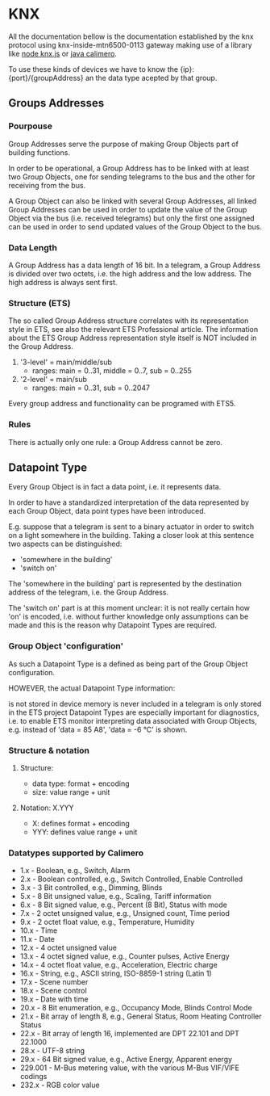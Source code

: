 # KNX

All the documentation bellow is the documentation established by the knx protocol using knx-inside-mtn6500-0113 gateway making use of a library like [node knx.js](https://www.npmjs.com/package/knx) or [java calimero](https://mvnrepository.com/artifact/com.github.calimero/calimero-core/2.4-rc2).

To use these kinds of devices we have to know the {ip}:{port}/{groupAddress} an the data type acepted by that group.

## Groups Addresses

### Pourpouse

Group Addresses serve the purpose of making Group Objects part of building functions.

In order to be operational, a Group Address has to be linked with at least two Group Objects, one for sending telegrams to the bus and the other for receiving from the bus.

A Group Object can also be linked with several Group Addresses, all linked Group Addresses can be used in order to update the value of the Group Object via the bus (i.e. received telegrams) but only the first one assigned can be used in order to send updated values of the Group Object to the bus.

### Data Length

A Group Address has a data length of 16 bit. In a telegram, a Group Address is divided over two octets, i.e. the high address and the low address. The high address is always sent first.

### Structure (ETS)

The so called Group Address structure correlates with its representation style in ETS, see also the relevant ETS Professional article. The information about the ETS Group Address representation style itself is NOT included in the Group Address.

1. '3-level' = main/middle/sub
   * ranges: main = 0..31, middle = 0..7, sub = 0..255
2. '2-level' = main/sub
   * ranges: main = 0..31, sub = 0..2047

Every group address and functionality can be programed with ETS5.

### Rules

There is actually only one rule: a Group Address cannot be zero.

## Datapoint Type

Every Group Object is in fact a data point, i.e. it represents data.

In order to have a standardized interpretation of the data represented by each Group Object, data point types have been introduced.

E.g. suppose that a telegram is sent to a binary actuator in order to switch on a light somewhere in the building. Taking a closer look at this sentence two aspects can be distinguished:

* 'somewhere in the building'
* 'switch on'

The 'somewhere in the building' part is represented by the destination address of the telegram, i.e. the Group Address.

The 'switch on' part is at this moment unclear: it is not really certain how 'on' is encoded, i.e. without further knowledge only assumptions can be made and this is the reason why Datapoint Types are required.

### Group Object 'configuration'

As such a Datapoint Type is a defined as being part of the Group Object configuration.

HOWEVER, the actual Datapoint Type information:

is not stored in device memory
is never included in a telegram
is only stored in the ETS project
Datapoint Types are especially important for diagnostics, i.e. to enable ETS monitor interpreting data associated with Group Objects, e.g. instead of 'data = 85 A8', 'data = -6 °C' is shown.

### Structure & notation

1. Structure:

    * data type: format + encoding
    * size: value range + unit

2. Notation: X.YYY

    * X: defines format + encoding
    * YYY: defines value range + unit

### Datatypes supported by Calimero

* 1.x - Boolean, e.g., Switch, Alarm
* 2.x - Boolean controlled, e.g., Switch Controlled, Enable Controlled
* 3.x - 3 Bit controlled, e.g., Dimming, Blinds
* 5.x - 8 Bit unsigned value, e.g., Scaling, Tariff information
* 6.x - 8 Bit signed value, e.g., Percent (8 Bit), Status with mode
* 7.x - 2 octet unsigned value, e.g., Unsigned count, Time period
* 9.x - 2 octet float value, e.g., Temperature, Humidity
* 10.x - Time
* 11.x - Date
* 12.x - 4 octet unsigned value
* 13.x - 4 octet signed value, e.g., Counter pulses, Active Energy
* 14.x - 4 octet float value, e.g., Acceleration, Electric charge
* 16.x - String, e.g., ASCII string, ISO-8859-1 string (Latin 1)
* 17.x - Scene number
* 18.x - Scene control
* 19.x - Date with time
* 20.x - 8 Bit enumeration, e.g., Occupancy Mode, Blinds Control Mode
* 21.x - Bit array of length 8, e.g., General Status, Room Heating Controller Status
* 22.x - Bit array of length 16, implemented are DPT 22.101 and DPT 22.1000
* 28.x - UTF-8 string
* 29.x - 64 Bit signed value, e.g., Active Energy, Apparent energy
* 229.001 - M-Bus metering value, with the various M-Bus VIF/VIFE codings
* 232.x - RGB color value